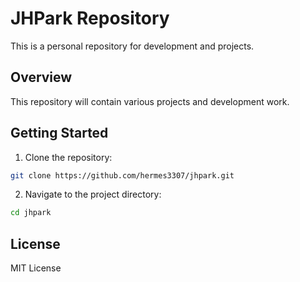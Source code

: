# JHPark Repository

This is a personal repository for development and projects.

## Overview

This repository will contain various projects and development work.

## Getting Started

1. Clone the repository:
```bash
git clone https://github.com/hermes3307/jhpark.git
```

2. Navigate to the project directory:
```bash
cd jhpark
```

## License

MIT License 